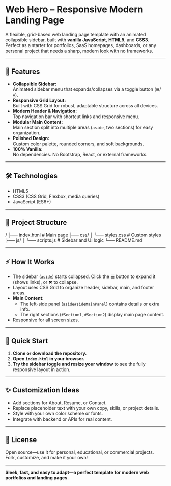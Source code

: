 # Web Hero – Responsive Modern Landing Page

A flexible, grid-based web landing page template with an animated collapsible sidebar, built with **vanilla JavaScript**, **HTML5**, and **CSS3**.  
Perfect as a starter for portfolios, SaaS homepages, dashboards, or any personal project that needs a sharp, modern look with no frameworks.

---

## 🚀 Features

- **Collapsible Sidebar:**  
  Animated sidebar menu that expands/collapses via a toggle button (`☰`/`✖`).  
- **Responsive Grid Layout:**  
  Built with CSS Grid for robust, adaptable structure across all devices.
- **Modern Header & Navigation:**  
  Top navigation bar with shortcut links and responsive menu.
- **Modular Main Content:**  
  Main section split into multiple areas (`aside`, two sections) for easy organization.
- **Polished Design:**  
  Custom color palette, rounded corners, and soft backgrounds.
- **100% Vanilla:**  
  No dependencies. No Bootstrap, React, or external frameworks.

---

## 🛠️ Technologies

- HTML5
- CSS3 (CSS Grid, Flexbox, media queries)
- JavaScript (ES6+)

---

## 📁 Project Structure

/
├── index.html # Main page
├── css/
│ └── styles.css # Custom styles
├── js/
│ └── scripts.js # Sidebar and UI logic
└── README.md


---

## ⚡ How It Works

- The sidebar (`aside`) starts collapsed. Click the ☰ button to expand it (shows links), or ✖ to collapse.
- Layout uses CSS Grid to organize header, sidebar, main, and footer areas.
- **Main Content:**  
  - The left-side panel (`aside#sideMainPanel`) contains details or extra info.
  - The right sections (`#Section1`, `#Section2`) display main page content.
- Responsive for all screen sizes.

---

## 🌟 Quick Start

1. **Clone or download the repository.**
2. **Open `index.html` in your browser.**
3. **Try the sidebar toggle and resize your window** to see the fully responsive layout in action.

---

## ✨ Customization Ideas

- Add sections for About, Resume, or Contact.
- Replace placeholder text with your own copy, skills, or project details.
- Style with your own color scheme or fonts.
- Integrate with backend or APIs for real content.

---

## 📌 License

Open source—use it for personal, educational, or commercial projects.  
Fork, customize, and make it your own!

---

**Sleek, fast, and easy to adapt—a perfect template for modern web portfolios and landing pages.**

